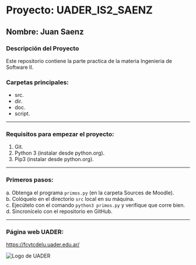 # Proyecto: UADER_IS2_SAENZ
## Nombre: Juan Saenz

### Descripción del Proyecto
Este repositorio contiene la parte practica de la materia Ingenieria de Software II.

### Carpetas principales:
- src.
- dir.
- doc.
- script.

---

### Requisitos para empezar el proyecto:

1. Git.
2. Python 3 (instalar desde python.org).
3. Pip3 (instalar desde python.org).

---

### Primeros pasos:

a. Obtenga el programa `primos.py` (en la carpeta Sources de Moodle).  
b. Colóquelo en el directorio `src` local en su máquina.  
c. Ejecútelo con el comando `python3 primos.py` y verifique que corre bien.  
d. Sincronícelo con el repositorio en GitHub.

---

### Página web UADER:
https://fcytcdelu.uader.edu.ar/

![Logo de UADER]([https://via.placeholder.com/600x300.png?text=Logo+UADER](https://estudiantesfcyt.com.ar/wp-content/uploads/2021/11/U-QueEstudiar-300.png))

